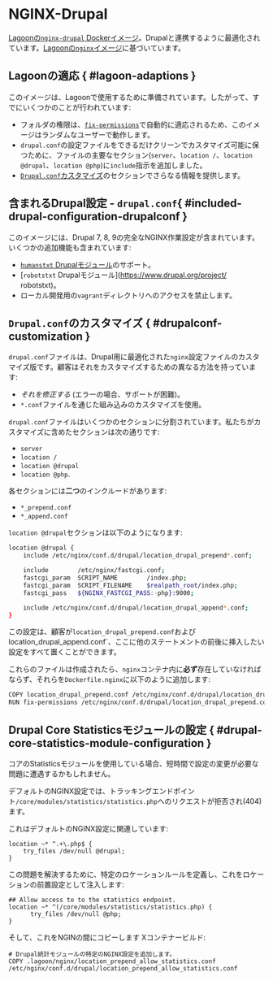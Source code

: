 # NGINX-Drupal

[Lagoonの`nginx-drupal` Dockerイメージ](https://github.com/uselagoon/lagoon-images/blob/main/images/nginx-drupal/Dockerfile)。Drupalと連携するように最適化されています。[Lagoonの`nginx`イメージ](../../../docker-images/nginx.md)に基づいています。

## Lagoonの適応 { #lagoon-adaptions }

このイメージは、Lagoonで使用するために準備されています。したがって、すでにいくつかのことが行われています:

* フォルダの権限は、[`fix-permissions`](https://github.com/uselagoon/lagoon-images/blob/main/images/commons/fix-permissions)で自動的に適応されるため、このイメージはランダムなユーザーで動作します。
* `drupal.conf`の設定ファイルをできるだけクリーンでカスタマイズ可能に保つために、ファイルの主要なセクション(`server`、`location /`、`location @drupal`、`location @php`)に`include`指示を追加しました。
* [`Drupal.conf`カスタマイズ](#drupalconf-customization)のセクションでさらなる情報を提供します。

## 含まれるDrupal設定 - `drupal.conf`{ #included-drupal-configuration-drupalconf }

このイメージには、Drupal 7, 8, 9の完全なNGINX作業設定が含まれています。いくつかの追加機能も含まれています:

* [`humanstxt` Drupalモジュール](https://www.drupal.org/project/humanstxt)のサポート。
* [`robotstxt` Drupalモジュール](https://www.drupal.org/project/ robotstxt)。
* ローカル開発用の`vagrant`ディレクトリへのアクセスを禁止します。

## `Drupal.conf`のカスタマイズ { #drupalconf-customization }

`drupal.conf`ファイルは、Drupal用に最適化された`nginx`設定ファイルのカスタマイズ版です。顧客はそれをカスタマイズするための異なる方法を持っています:

* _それを修正する_ \(エラーの場合、サポートが困難\)。
* `*.conf`ファイルを通じた組み込みのカスタマイズを使用。

`drupal.conf`ファイルはいくつかのセクションに分割されています。私たちがカスタマイズに含めたセクションは次の通りです:

* `server`
* `location /`
* `location @drupal`
* `location @php`.

各セクションには**二つ**のインクルードがあります:

* `*_prepend.conf`
* `*_append.conf`

`location @drupal`セクションは以下のようになります:

```bash title="drupal.conf"
location @drupal {
    include /etc/nginx/conf.d/drupal/location_drupal_prepend*.conf;

    include        /etc/nginx/fastcgi.conf;
    fastcgi_param  SCRIPT_NAME        /index.php;
    fastcgi_param  SCRIPT_FILENAME    $realpath_root/index.php;
    fastcgi_pass   ${NGINX_FASTCGI_PASS:-php}:9000;

    include /etc/nginx/conf.d/drupal/location_drupal_append*.conf;
}
```

この設定は、顧客が`location_drupal_prepend.conf`および` `location_drupal_append.conf`、ここに他のステートメントの前後に挿入したい設定をすべて置くことができます。

これらのファイルは作成されたら、`nginx`コンテナ内に**必ず**存在していなければならず、それらを`Dockerfile.nginx`に以下のように追加します:

```bash title="dockerfile.nginx"
COPY location_drupal_prepend.conf /etc/nginx/conf.d/drupal/location_drupal_prepend.conf
RUN fix-permissions /etc/nginx/conf.d/drupal/location_drupal_prepend.conf
```

## Drupal Core Statisticsモジュールの設定 { #drupal-core-statistics-module-configuration }

コアのStatisticsモジュールを使用している場合、短時間で設定の変更が必要な問題に遭遇するかもしれません。

デフォルトのNGINX設定では、トラッキングエンドポイント`/core/modules/statistics/statistics.php`へのリクエストが拒否され(404)ます。

これはデフォルトのNGINX設定に関連しています:

```text title="drupal.conf"
location ~* ^.+\.php$ {
    try_files /dev/null @drupal;
}
```

この問題を解決するために、特定のロケーションルールを定義し、これをロケーションの前置設定として注入します:

```text title="drupal.conf"
## Allow access to to the statistics endpoint.
location ~* ^(/core/modules/statistics/statistics.php) {
      try_files /dev/null @php;
}
```

そして、これをNGINの間にコピーします Xコンテナービルド:

```text title="dockerfile.nginx"
# Drupal統計モジュールの特定のNGINX設定を追加します。
COPY .lagoon/nginx/location_prepend_allow_statistics.conf /etc/nginx/conf.d/drupal/location_prepend_allow_statistics.conf
```
